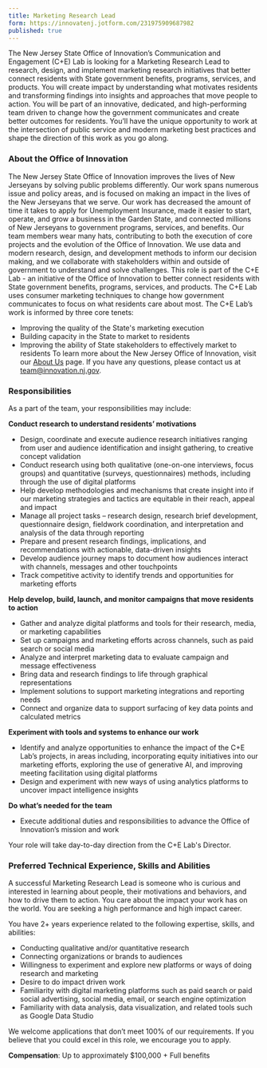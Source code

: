 ```yaml
---
title: Marketing Research Lead
form: https://innovatenj.jotform.com/231975909687982
published: true
---
```


The New Jersey State Office of Innovation’s Communication and Engagement (C+E) Lab is looking for a Marketing Research Lead to research, design, and implement marketing research initiatives that better connect residents with State government benefits, programs, services, and products. You will create impact by understanding what motivates residents and transforming findings into insights and approaches that move people to action. 
You will be part of an innovative, dedicated, and high-performing team driven to change how the government communicates and create better outcomes for residents. You’ll have the unique opportunity to work at the intersection of public service and modern marketing best practices and shape the direction of this work as you go along. 

### About the Office of Innovation

The New Jersey State Office of Innovation improves the lives of New Jerseyans by solving public problems differently. Our work spans numerous issue and policy areas, and is focused on making an impact in the lives of the New Jerseyans that we serve. Our work has decreased the amount of time it takes to apply for Unemployment Insurance, made it easier to start, operate, and grow a business in the Garden State, and connected millions of New Jerseyans to government programs, services, and benefits.
Our team members wear many hats, contributing to both the execution of core projects and the evolution of the Office of Innovation. We use data and modern research, design, and development methods to inform our decision making, and we collaborate with stakeholders within and outside of government to understand and solve challenges. 
This role is part of the C+E Lab - an initiative of the Office of Innovation to better connect residents with State government benefits, programs, services, and products. The C+E Lab uses consumer marketing techniques to change how government communicates to focus on what residents care about most.
The C+E Lab’s work is informed by three core tenets:
- Improving the quality of the State's marketing execution
- Building capacity in the State to market to residents
- Improving the ability of State stakeholders to effectively market to residents
To learn more about the New Jersey Office of Innovation, visit our [About Us](https://innovation.nj.gov/about) page. If you have any questions, please contact us at [team@innovation.nj.gov](mailto:team@innovation.nj.gov).

### Responsibilities

As a part of the team, your responsibilities may include:

**Conduct research to understand residents’ motivations**
- Design, coordinate and execute audience research initiatives ranging from user and audience identification and insight gathering, to creative concept validation
- Conduct research using both qualitative (one-on-one interviews, focus groups) and quantitative (surveys, questionnaires) methods, including through the use of digital platforms
- Help develop methodologies and mechanisms that create insight into if our marketing strategies and tactics are equitable in their reach, appeal and impact 
- Manage all project tasks – research design, research brief development, questionnaire design, fieldwork coordination, and interpretation and analysis of the data through reporting 
- Prepare and present research findings, implications, and recommendations with actionable, data-driven insights 
- Develop audience journey maps to document how audiences interact with channels, messages and other touchpoints
- Track competitive activity to identify trends and opportunities for marketing efforts


**Help develop, build, launch, and monitor campaigns that move residents to action**
- Gather and analyze digital platforms and tools for their research, media, or marketing capabilities
- Set up campaigns and marketing efforts across channels, such as paid search or social media
- Analyze and interpret marketing data to evaluate campaign and message effectiveness
- Bring data and research findings to life through graphical representations
- Implement solutions to support marketing integrations and reporting needs
- Connect and organize data to support surfacing of key data points and calculated metrics


**Experiment with tools and systems to enhance our work**
- Identify and analyze opportunities to enhance the impact of the C+E Lab’s projects, in areas including, incorporating equity initiatives into our marketing efforts, exploring the use of generative AI, and improving meeting facilitation using digital platforms 
- Design and experiment with new ways of using analytics platforms to uncover impact intelligence insights 

**Do what’s needed for the team**
- Execute additional duties and responsibilities to advance the Office of Innovation’s mission and work

Your role will take day-to-day direction from the C+E Lab's Director. 

### Preferred Technical Experience, Skills and Abilities

A successful Marketing Research Lead is someone who is curious and interested in learning about people, their motivations and behaviors, and how to drive them to action. You care about the impact your work has on the world. You are seeking a high performance and high impact career.

You have 2+ years experience related to the following expertise, skills, and abilities: 
- Conducting qualitative and/or quantitative research
- Connecting organizations or brands to audiences
- Willingness to experiment and explore new platforms or ways of doing research and marketing
- Desire to do impact driven work 
- Familiarity with digital marketing platforms such as paid search or paid social advertising, social media, email, or search engine optimization 
- Familiarity with data analysis, data visualization, and related tools such as Google Data Studio 

We welcome applications that don’t meet 100% of our requirements. If you believe that you could excel in this role, we encourage you to apply.

**Compensation**:  Up to approximately $100,000 + Full benefits
